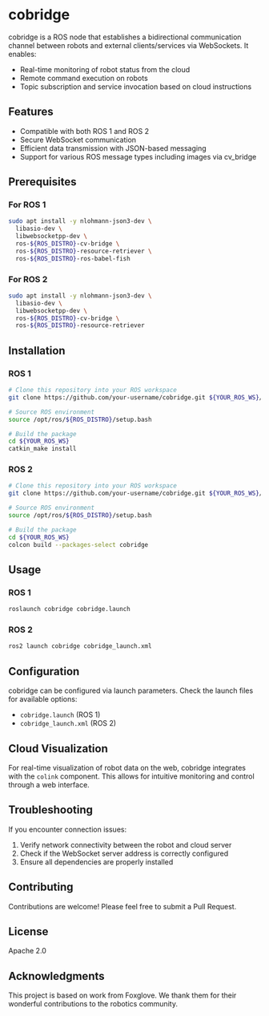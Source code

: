 # cobridge

cobridge is a ROS node that establishes a bidirectional communication channel between robots and external clients/services via WebSockets. It enables:

- Real-time monitoring of robot status from the cloud
- Remote command execution on robots
- Topic subscription and service invocation based on cloud instructions

## Features

- Compatible with both ROS 1 and ROS 2
- Secure WebSocket communication
- Efficient data transmission with JSON-based messaging
- Support for various ROS message types including images via cv_bridge

## Prerequisites

### For ROS 1

```bash
sudo apt install -y nlohmann-json3-dev \
  libasio-dev \
  libwebsocketpp-dev \
  ros-${ROS_DISTRO}-cv-bridge \
  ros-${ROS_DISTRO}-resource-retriever \
  ros-${ROS_DISTRO}-ros-babel-fish
```

### For ROS 2

```bash
sudo apt install -y nlohmann-json3-dev \
  libasio-dev \
  libwebsocketpp-dev \
  ros-${ROS_DISTRO}-cv-bridge \
  ros-${ROS_DISTRO}-resource-retriever
```

## Installation

### ROS 1

```bash
# Clone this repository into your ROS workspace
git clone https://github.com/your-username/cobridge.git ${YOUR_ROS_WS}/src/cobridge

# Source ROS environment
source /opt/ros/${ROS_DISTRO}/setup.bash

# Build the package
cd ${YOUR_ROS_WS}
catkin_make install
```

### ROS 2

```bash
# Clone this repository into your ROS workspace
git clone https://github.com/your-username/cobridge.git ${YOUR_ROS_WS}/src/cobridge

# Source ROS environment
source /opt/ros/${ROS_DISTRO}/setup.bash

# Build the package
cd ${YOUR_ROS_WS}
colcon build --packages-select cobridge
```

## Usage

### ROS 1

```bash
roslaunch cobridge cobridge.launch
```

### ROS 2

```bash
ros2 launch cobridge cobridge_launch.xml
```

## Configuration

cobridge can be configured via launch parameters. Check the launch files for available options:

- `cobridge.launch` (ROS 1)
- `cobridge_launch.xml` (ROS 2)

## Cloud Visualization

For real-time visualization of robot data on the web, cobridge integrates with the `colink` component. This allows for intuitive monitoring and control through a web interface.

## Troubleshooting

If you encounter connection issues:

1. Verify network connectivity between the robot and cloud server
2. Check if the WebSocket server address is correctly configured
3. Ensure all dependencies are properly installed

## Contributing

Contributions are welcome! Please feel free to submit a Pull Request.

## License

Apache 2.0

## Acknowledgments

This project is based on work from Foxglove. We thank them for their wonderful contributions to the robotics community.
